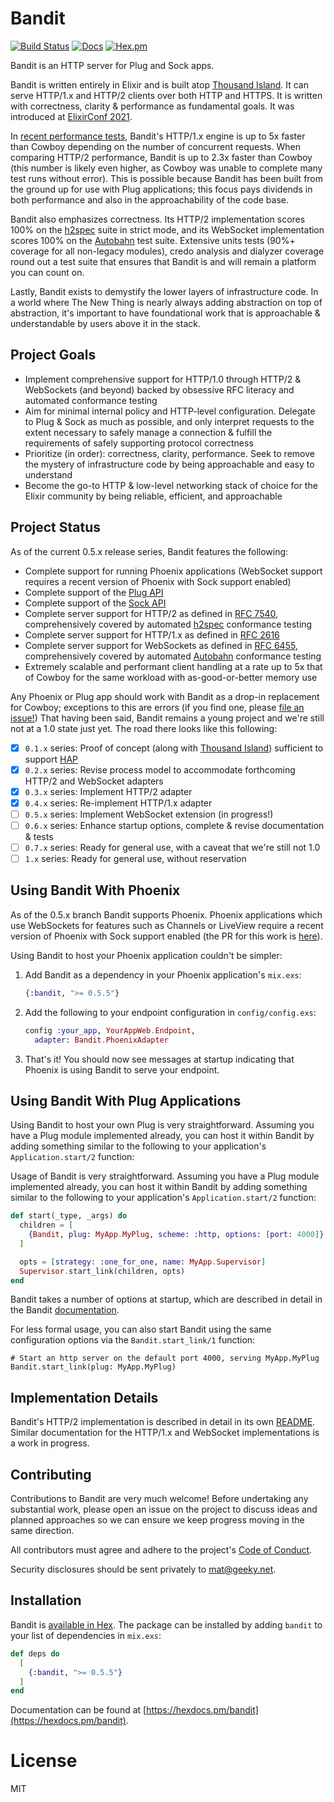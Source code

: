 # Bandit

[![Build Status](https://github.com/mtrudel/bandit/workflows/Elixir%20CI/badge.svg)](https://github.com/mtrudel/bandit/actions)
[![Docs](https://img.shields.io/badge/api-docs-green.svg?style=flat)](https://hexdocs.pm/bandit)
[![Hex.pm](https://img.shields.io/hexpm/v/bandit.svg?style=flat&color=blue)](https://hex.pm/packages/bandit)

Bandit is an HTTP server for Plug and Sock apps.

Bandit is written entirely in Elixir and is built atop [Thousand
Island](https://github.com/mtrudel/thousand_island). It can serve HTTP/1.x and HTTP/2 clients over
both HTTP and HTTPS. It is written with correctness, clarity & performance as fundamental goals. It was introduced at [ElixirConf 2021](https://www.youtube.com/watch?v=ZLjWyanLHuk).

In [recent performance
tests](https://github.com/mtrudel/network_benchmark/blob/0b18a9b299b9619c38d2a70ab967831565121d65/benchmarks-09-2021.pdf),
Bandit's HTTP/1.x engine is up to 5x faster than Cowboy depending on the number of concurrent
requests. When comparing HTTP/2 performance, Bandit is up to 2.3x faster than Cowboy (this number
is likely even higher, as Cowboy was unable to complete many test runs without error). This is
possible because Bandit has been built from the ground up for use with Plug applications; this
focus pays dividends in both performance and also in the approachability of the code base.

Bandit also emphasizes correctness. Its HTTP/2 implementation scores 100% on the
[h2spec](https://github.com/summerwind/h2spec) suite in strict mode, and its
WebSocket implementation scores 100% on the
[Autobahn](https://github.com/crossbario/autobahn-testsuite) test suite.
Extensive units tests (90%+ coverage for all non-legacy modules), credo analysis
and dialyzer coverage round out a test suite that ensures that Bandit is and
will remain a platform you can count on.

Lastly, Bandit exists to demystify the lower layers of infrastructure code. In a world where
The New Thing is nearly always adding abstraction on top of abstraction, it's important to have
foundational work that is approachable & understandable by users above it in the stack.

## Project Goals

* Implement comprehensive support for HTTP/1.0 through HTTP/2 & WebSockets (and
  beyond) backed by obsessive RFC literacy and automated conformance testing
* Aim for minimal internal policy and HTTP-level configuration. Delegate to Plug & Sock as much as
  possible, and only interpret requests to the extent necessary to safely manage a connection
  & fulfill the requirements of safely supporting protocol correctness
* Prioritize (in order): correctness, clarity, performance. Seek to remove the mystery of
  infrastructure code by being approachable and easy to understand
* Become the go-to HTTP & low-level networking stack of choice for the Elixir community by being
  reliable, efficient, and approachable

## Project Status

As of the current 0.5.x release series, Bandit features the following:

* Complete support for running Phoenix applications (WebSocket support requires a recent version of Phoenix with Sock support enabled)
* Complete support of the [Plug API](https://github.com/elixir-plug/plug)
* Complete support of the [Sock API](https://github.com/mtrudel/sock)
* Complete server support for HTTP/2 as defined in [RFC
  7540](https://datatracker.ietf.org/doc/html/rfc7540), comprehensively covered by automated
  [h2spec](https://github.com/summerwind/h2spec) conformance testing
* Complete server support for HTTP/1.x as defined in [RFC
  2616](https://datatracker.ietf.org/doc/html/rfc2616)
* Complete server support for WebSockets as defined in [RFC
  6455](https://datatracker.ietf.org/doc/html/rfc6455), comprehensively covered by automated
  [Autobahn](https://github.com/crossbario/autobahn-testsuite) conformance testing
* Extremely scalable and performant client handling at a rate up to 5x that of Cowboy for the same
  workload with as-good-or-better memory use

Any Phoenix or Plug app should work with Bandit as a drop-in replacement for
Cowboy; exceptions to this are errors (if you find one, please [file an
issue!](https://github.com/mtrudel/bandit/issues)) That having been said, Bandit
remains a young project and we're still not at a 1.0 state just yet. The road
there looks like this following:

* [x] `0.1.x` series: Proof of concept (along with [Thousand
  Island](https://github.com/mtrudel/thousand_island)) sufficient to support
  [HAP](https://github.com/mtrudel/hap)
* [x] `0.2.x` series: Revise process model to accommodate forthcoming HTTP/2 and WebSocket
  adapters
* [x] `0.3.x` series: Implement HTTP/2 adapter
* [x] `0.4.x` series: Re-implement HTTP/1.x adapter
* [ ] `0.5.x` series: Implement WebSocket extension (in progress!)
* [ ] `0.6.x` series: Enhance startup options, complete & revise documentation & tests
* [ ] `0.7.x` series: Ready for general use, with a caveat that we're still not 1.0
* [ ] `1.x` series: Ready for general use, without reservation

## Using Bandit With Phoenix

As of the 0.5.x branch Bandit supports Phoenix. Phoenix applications which use WebSockets for 
features such as Channels or LiveView require a recent version of Phoenix with Sock support enabled (the PR for this work is [here](https://github.com/phoenixframework/phoenix/pull/4973)).

Using Bandit to host your Phoenix application couldn't be simpler:

1. Add Bandit as a dependency in your Phoenix application's `mix.exs`:
    
    ```elixir
    {:bandit, ">= 0.5.5"}
    ```
2. Add the following to your endpoint configuration in `config/config.exs`:

     ```elixir
     config :your_app, YourAppWeb.Endpoint,
       adapter: Bandit.PhoenixAdapter
     ```
3. That's it! You should now see messages at startup indicating that Phoenix is using Bandit to
serve your endpoint.

## Using Bandit With Plug Applications

Using Bandit to host your own Plug is very straightforward. Assuming you have a Plug module
implemented already, you can host it within Bandit by adding something similar to the following
to your application's `Application.start/2` function:

Usage of Bandit is very straightforward. Assuming you have a Plug module implemented already, you can
host it within Bandit by adding something similar to the following to your application's
`Application.start/2` function:

```elixir
def start(_type, _args) do
  children = [
    {Bandit, plug: MyApp.MyPlug, scheme: :http, options: [port: 4000]}
  ]

  opts = [strategy: :one_for_one, name: MyApp.Supervisor]
  Supervisor.start_link(children, opts)
end
```

Bandit takes a number of options at startup, which are described in detail in the Bandit
[documentation](https://hexdocs.pm/bandit/Bandit.html).

For less formal usage, you can also start Bandit using the same configuration
options via the `Bandit.start_link/1` function:

```
# Start an http server on the default port 4000, serving MyApp.MyPlug
Bandit.start_link(plug: MyApp.MyPlug)
```

## Implementation Details

Bandit's HTTP/2 implementation is described in detail in its own [README](lib/bandit/http2/README.md). Similar documentation for the HTTP/1.x and WebSocket implementations is a work in progress.

## Contributing

Contributions to Bandit are very much welcome! Before undertaking any substantial work, please
open an issue on the project to discuss ideas and planned approaches so we can ensure we keep
progress moving in the same direction.

All contributors must agree and adhere to the project's [Code of
Conduct](https://github.com/mtrudel/bandit/blob/main/CODE_OF_CONDUCT.md).

Security disclosures should be sent privately to mat@geeky.net.

## Installation

Bandit is [available in Hex](https://hex.pm/docs/publish). The package can be installed
by adding `bandit` to your list of dependencies in `mix.exs`:

```elixir
def deps do
  [
    {:bandit, ">= 0.5.5"}
  ]
end
```

Documentation can be found at [https://hexdocs.pm/bandit](https://hexdocs.pm/bandit).

# License

MIT
